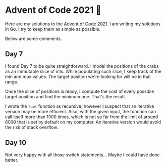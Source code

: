 # Advent of Code 2021 🎄

Here are my solutions to the [Advent of Code 2021](https://adventofcode.com/2021). I am writing my solutions in Go. I try to keep them as simple as possible.

Below are some comments.

## Day 7

I found Day 7 to be quite straightforward. I model the positions of the crabs as an immutable slice of ints. While populating such slice, I keep track of the min and max values. The target position we're looking for will be in that range.

Once the slice of positions is ready, I compute the cost of every possible target position and find the minimum one. That's the result.

I wrote the `fuel` function as recursive, however I suspect that an iterative version may be more efficient. Also, with the given input, the function can call itself more than 1000 times, which is not so far from the limit of around 8000 that is set by default on my computer. An iterative version would avoid the risk of stack overflow.

## Day 10

Not very happy with all those switch statements... Maybe I could have done better.
